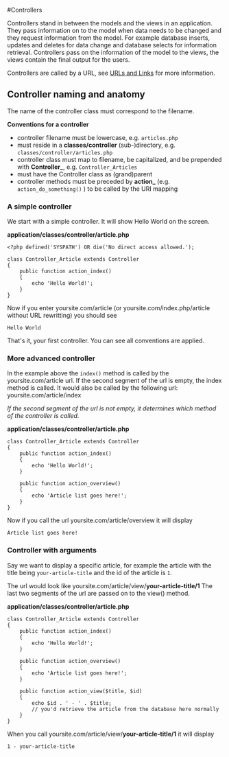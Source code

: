 #Controllers

Controllers stand in between the models and the views in an application. They pass information on to the model when data needs to be changed and they request information from the model. For example database inserts, updates and deletes for data change and database selects for information retrieval. Controllers pass on the information of the model to the views, the views contain the final output for the users.

Controllers are called by a URL, see [URLs and Links](about.urls) for more information.

## Controller naming and anatomy

The name of the controller class must correspond to the filename.

**Conventions for a controller**

* controller filename must be lowercase, e.g. `articles.php`
* must reside in a **classes/controller** (sub-)directory, e.g. `classes/controller/articles.php`
* controller class must map to filename, be capitalized, and be prepended with **Controller_**, e.g. `Controller_Articles`
* must have the Controller class as (grand)parent
* controller methods must be preceded by **action_** (e.g. `action_do_something()` ) to be called by the URI mapping



### A simple controller

We start with a simple controller. It will show Hello World on the screen.

**application/classes/controller/article.php**
~~~
<?php defined('SYSPATH') OR die('No direct access allowed.');
 
class Controller_Article extends Controller
{
    public function action_index()
    {
        echo 'Hello World!';
    }
}
~~~
Now if you enter yoursite.com/article (or yoursite.com/index.php/article without URL rewritting) you should see
~~~
Hello World
~~~
That's it, your first controller. You can see all conventions are applied.



### More advanced controller

In the example above the `index()` method is called by the yoursite.com/article url. If the second segment of the url is empty, the index method is called. It would also be called by the following url: yoursite.com/article/index

_If the second segment of the url is not empty, it determines which method of the controller is called._

**application/classes/controller/article.php**
~~~
class Controller_Article extends Controller
{
    public function action_index()
    {
        echo 'Hello World!';
    }
 
    public function action_overview()
    {
        echo 'Article list goes here!';
    }
}
~~~
Now if you call the url yoursite.com/article/overview it will display
~~~
Article list goes here!
~~~


### Controller with arguments

Say we want to display a specific article, for example the article with the title being `your-article-title` and the id of the article is `1`.

The url would look like yoursite.com/article/view/**your-article-title/1** The last two segments of the url are passed on to the view() method.

**application/classes/controller/article.php**
~~~
class Controller_Article extends Controller
{
    public function action_index()
    {
        echo 'Hello World!';
    }
 
    public function action_overview()
    {
        echo 'Article list goes here!';
    }
 
    public function action_view($title, $id)
    {
        echo $id . ' - ' . $title;
        // you'd retrieve the article from the database here normally
    }
}
~~~
When you call yoursite.com/article/view/**your-article-title/1** it will display
~~~
1 - your-article-title
~~~

